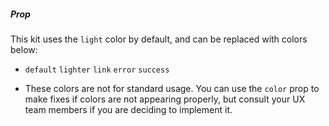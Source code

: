 ##### Prop
This kit uses the `light` color by default, and can be replaced with colors below:

- `default` `lighter` `link` `error` `success`

- These colors are not for standard usage. You can use the `color` prop to make fixes if colors are not appearing properly, but consult your UX team members if you are deciding to implement it.
